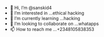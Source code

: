 - 👋 Hi, I’m @sanskid4
- 👀 I’m interested in ...ethical hacking
- 🌱 I’m currently learning ...hacking
- 💞️ I’m looking to collaborate on ...whatapps
- 📫 How to reach me ...+2348105838353

<!---
sanskid4/sanskid4 is a ✨ special ✨ repository because its `README.md` (this file) appears on your GitHub profile.
You can click the Preview link to take a look at your changes.
--->
